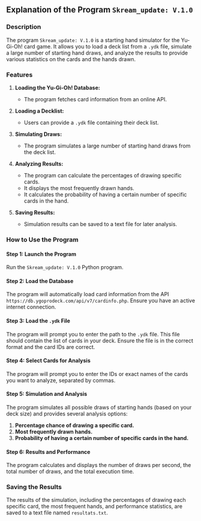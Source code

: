 ## Explanation of the Program `Skream_update: V.1.0`

### Description
The program `Skream_update: V.1.0` is a starting hand simulator for the Yu-Gi-Oh! card game. It allows you to load a deck list from a `.ydk` file, simulate a large number of starting hand draws, and analyze the results to provide various statistics on the cards and the hands drawn.

### Features
1. **Loading the Yu-Gi-Oh! Database:**
   - The program fetches card information from an online API.
   
2. **Loading a Decklist:**
   - Users can provide a `.ydk` file containing their deck list.
   
3. **Simulating Draws:**
   - The program simulates a large number of starting hand draws from the deck list.
   
4. **Analyzing Results:**
   - The program can calculate the percentages of drawing specific cards.
   - It displays the most frequently drawn hands.
   - It calculates the probability of having a certain number of specific cards in the hand.
   
5. **Saving Results:**
   - Simulation results can be saved to a text file for later analysis.

### How to Use the Program

#### Step 1: Launch the Program
Run the `Skream_update: V.1.0` Python program.

#### Step 2: Load the Database
The program will automatically load card information from the API `https://db.ygoprodeck.com/api/v7/cardinfo.php`. Ensure you have an active internet connection.

#### Step 3: Load the `.ydk` File
The program will prompt you to enter the path to the `.ydk` file. This file should contain the list of cards in your deck. Ensure the file is in the correct format and the card IDs are correct.

#### Step 4: Select Cards for Analysis
The program will prompt you to enter the IDs or exact names of the cards you want to analyze, separated by commas.

#### Step 5: Simulation and Analysis
The program simulates all possible draws of starting hands (based on your deck size) and provides several analysis options:

1. **Percentage chance of drawing a specific card.**
2. **Most frequently drawn hands.**
3. **Probability of having a certain number of specific cards in the hand.**

#### Step 6: Results and Performance
The program calculates and displays the number of draws per second, the total number of draws, and the total execution time.

### Saving the Results
The results of the simulation, including the percentages of drawing each specific card, the most frequent hands, and performance statistics, are saved to a text file named `resultats.txt`.
